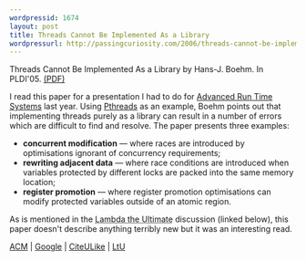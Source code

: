 ```yaml
---
wordpressid: 1674
layout: post
title: Threads Cannot Be Implemented As a Library
wordpressurl: http://passingcuriosity.com/2006/threads-cannot-be-implemented-as-a-library/
---
```


<span class="title">Threads Cannot Be Implemented As a Library</span> by Hans-J. Boehm. In PLDI'05. <a href="http://www.hpl.hp.com/techreports/2004/HPL-2004-209.pdf">(PDF)</a>

I read this paper for a presentation I had to do for <a href="http://cs.anu.edu.au/~Steve.Blackburn/teaching/comp4700/">Advanced Run Time Systems</a> last year. Using <a href="http://www.llnl.gov/computing/tutorials/pthreads/">Pthreads</a> as an example, Boehm points out that implementing threads purely as a library can result in a number of errors which are difficult to find and resolve. The paper presents three examples: <ul><li><strong>concurrent modification</strong> &mdash; where races are introduced by optimisations ignorant of concurrency requirements; </li><li><strong>rewriting adjacent data</strong> &mdash; where race conditions are introduced when variables protected by different locks are packed into the same memory location;</li><li><strong>register promotion</strong> &mdash; where register promotion optimisations can modify protected variables outside of an atomic region.</li></ul>As is mentioned in the <acronym title="The Programming Languages Weblog">Lambda the Ultimate</acronym> discussion (linked below), this paper doesn't describe anything terribly new but it was an interesting read.

<a href="http://portal.acm.org/citation.cfm?doid=1065010.1065042">ACM</a> |
<a href="http://scholar.google.com/scholar?cluster=12433137887989415736">Google</a> |
<a href="http://www.citeulike.org/article/230206">CiteULike</a> |
<a href="http://lambda-the-ultimate.org/node/950">LtU</a>

